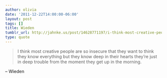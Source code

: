```yaml
---
author: olivia
date: '2011-12-22T14:00:00-06:00'
layout: post
tags: []
title: Wieden
tumblr_url: http://jahnke.us/post/14628771197/i-think-most-creative-people-are-so-insecure-that
type: quote
---
```


> I think most creative people are so insecure that they want to think they know everything but they know deep in their hearts they’re just in deep trouble from the moment they get up in the morning.

– Wieden
